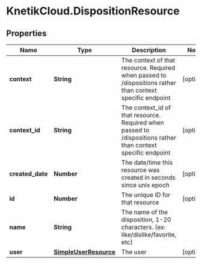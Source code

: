 # KnetikCloud.DispositionResource

## Properties
Name | Type | Description | Notes
------------ | ------------- | ------------- | -------------
**context** | **String** | The context of that resource. Required when passed to /dispositions rather than context specific endpoint | [optional] 
**context_id** | **String** | The context_id of that resource. Required when passed to /dispositions rather than context specific endpoint | [optional] 
**created_date** | **Number** | The date/time this resource was created in seconds since unix epoch | [optional] 
**id** | **Number** | The unique ID for that resource | [optional] 
**name** | **String** | The name of the disposition, 1-20 characters. (ex: like/dislike/favorite, etc) | 
**user** | [**SimpleUserResource**](SimpleUserResource.md) | The user | [optional] 


